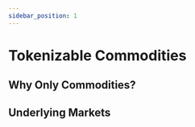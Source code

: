 ```yaml
---
sidebar_position: 1
---
```


# Tokenizable Commodities

## Why Only Commodities?

## Underlying Markets

